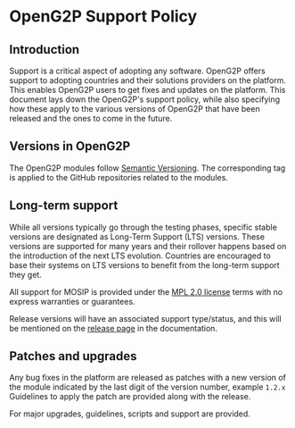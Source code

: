 # OpenG2P Support Policy

## Introduction

Support is a critical aspect of adopting any software.  OpenG2P offers support to adopting countries and their solutions providers on the platform. This enables OpenG2P users to get fixes and updates on the platform. This document lays down the OpenG2P's support policy, while also specifying how these apply to the various versions of OpenG2P that have been released and the ones to come in the future.

## Versions in OpenG2P&#x20;

The OpenG2P modules follow [Semantic Versioning](https://semver.org/). The corresponding tag is applied to the GitHub repositories related to the modules.

## Long-term support

While all versions typically go through the testing phases, specific stable versions are designated as Long-Term Support (LTS) versions. These versions are supported for many years and their rollover happens based on the introduction of the next LTS evolution. Countries are encouraged to base their systems on LTS versions to benefit from the long-term support they get.

All support for MOSIP is provided under the [MPL 2.0 license](https://www.mozilla.org/en-US/MPL/2.0/) terms with no express warranties or guarantees.

Release versions will have an associated support type/status, and this will be mentioned on the [release page](../pbms/releases/) in the documentation.

## Patches and upgrades

Any bug fixes in the platform are released as patches with a new version of the module indicated by the last digit of the version number, example `1.2.x` Guidelines to apply the patch are provided along with the release.

For major upgrades, guidelines, scripts and support are provided.

